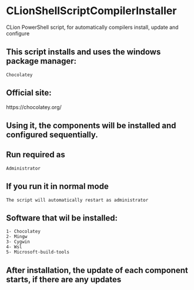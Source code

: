 # CLionShellScriptCompilerInstaller
CLion PowerShell script, for automatically compilers install, update and configure 

<h2>This script installs and uses the windows package manager:</h2>
<code>Chocolatey</code>
<h2>Official site:</h2>
https://chocolatey.org/
<h2>Using it, the components will be installed and configured sequentially.</h2>
<h2>Run required as</h2>
<code>Administrator</code> 
<h2>If you run it in normal mode</h2>
<code>The script will automatically restart as administrator</code>
<h2>Software that wil be installed:</h2>
<code>1- Chocolatey</code><br>
<code>2- Mingw</code><br>
<code>3- Cygwin</code><br>
<code>4- Wsl</code><br>
<code>5- Microsoft-build-tools</code>
<h2>After installation, the update of each component starts, if there are any updates</h2>
